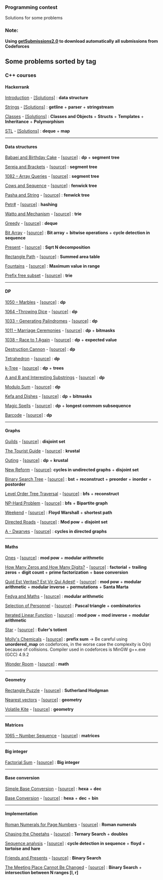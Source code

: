 ### Programming contest
  Solutions for some problems

### Note:
**Using [getSubmissions2.0](https://github.com/jhonber/getSubmissions2.0) to download automatically all submissions from Codeforces**


## Some problems sorted by tag

### C++ courses
#### Hackerrank
[Introduction](https://www.hackerrank.com/domains/cpp/cpp-introduction/difficulty/all/page/1) - [\[Solutions\]](https://github.com/jhonber/Programming-Contest/tree/master/hackerrank/C%2B%2B_challenges/Introduction) : **data structure**

[Strings](https://www.hackerrank.com/domains/cpp/cpp-strings/difficulty/all/page/1) - [\[Solutions\]](https://github.com/jhonber/Programming-Contest/tree/master/hackerrank/C%2B%2B_challenges/Strings) : **getline** + **parser** + **stringstream**

[Classes](https://www.hackerrank.com/domains/cpp/classes/difficulty/all/page/1) - [\[Solutions\]](https://github.com/jhonber/Programming-Contest/tree/master/hackerrank/C%2B%2B_challenges/Classes) : **Classes and Objects** + **Structs** + **Templates** +  **Inheritance** + **Polymorphism**

[STL](https://www.hackerrank.com/domains/cpp/stl/difficulty/all/page/1) - [\[Solutions\]](https://github.com/jhonber/Programming-Contest/tree/master/hackerrank/C%2B%2B_challenges/STL) : **deque** + **map**

---

#### Data structures
[Babaei and Birthday Cake](http://www.codeforces.com/contest/629/problem/D) - [\[source\]](https://github.com/jhonber/Programming-Contest/blob/b3d3c631cab3c3580803bff35173124e37bdc565/codeforces/Codeforces%20Round%20%23343%20%28Div.%202%29/D.cpp) : **dp** + **segment tree**

[Sereja and Brackets](http://codeforces.com/contest/380/problem/C) - [\[source\]](https://github.com/jhonber/Programming-Contest/blob/47b0e6685c18dc4dc3640fc7e1982628681ad718/codeforces/Codeforces%20Round%20%23223%20%28Div.%201%29/C.cpp) : **segment tree**

[1082 – Array Queries](http://lightoj.com/volume_showproblem.php?problem=1082&language=english&type=pdf) - [\[source\]](https://github.com/jhonber/Programming-Contest/blob/master/lightoj/1082.cpp) : **segment tree**

[Cows and Sequence](http://lightoj.com/volume_showproblem.php?problem=1082&language=english&type=pdf) - [\[source\]](https://github.com/jhonber/Programming-Contest/blob/master/codeforces/Codeforces%20Round%20%23174%20%28Div.%202%29/C.cpp) : **fenwick tree**

[Pasha and String](http://codeforces.com/problemset/problem/525/B) - [\[source\]](https://github.com/jhonber/Programming-Contest/blob/master/codeforces/Codeforces%20Round%20%23297%20%28Div.%202%29/B.cpp) : **fenwick tree**

[Petr#](http://codeforces.com/problemset/problem/113/B) - [\[source\]](https://github.com/jhonber/Programming-Contest/blob/master/codeforces/Codeforces%20Beta%20Round%20%2386%20%28Div.%201%20Only%29/B.cpp) : **hashing**

[Watto and Mechanism](http://codeforces.com/problemset/problem/514/C) - [\[source\]](https://github.com/jhonber/Programming-Contest/blob/master/codeforces/Codeforces%20Round%20%23291%20%28Div.%202%29/C.cpp) : **trie**

[Greedy](https://www.urionlinejudge.com.br/judge/en/problems/view/1594) - [\[source\]](https://github.com/jhonber/Programming-Contest/blob/master/URI/1594.cpp) : **deque**

[Bit Array](https://www.hackerrank.com/challenges/bitset-1) - [\[source\]](https://github.com/jhonber/Programming-Contest/blob/master/hackerrank/C%2B%2B_challenges/Introduction/Bit_array.cpp) : **Bit array** + **bitwise operations** + **cycle detection in sequence**

[Present](http://codeforces.com/contest/460/problem/C) - [\[source\]](https://github.com/jhonber/Programming-Contest/blob/master/codeforces/Codeforces%20Round%20%23262%20(Div.%202)/C.cpp) : **Sqrt N decomposition**

[Rectangle Path](https://csacademy.com/contest/round-25/#task/rectangle-path) - [\[source\]](https://github.com/jhonber/Programming-Contest/blob/master/csacademy/Round25/C.cpp) : **Summed area table**

[Fountains](http://codeforces.com/contest/799/problem/C) - [\[source\]](https://github.com/jhonber/Programming-Contest/blob/master/codeforces/Playrix%20Codescapes%20Cup%20(Codeforces%20Round%20%23413%2C%20rated%2C%20Div.%201%20%2B%20Div.%202)/C.cpp) : **Maximum value in range**

[Prefix free subset](https://csacademy.com/contest/virtual6147/task/prefix-free-subset/statistics/) - [\[source\]](https://github.com/jhonber/Programming-Contest/blob/master/csacademy/Round30/D.cpp) : **trie**

---
#### DP
[1050 – Marbles](http://lightoj.com/volume_showproblem.php?problem=1050&language=english&type=pdf) - [\[source\]](https://github.com/jhonber/Programming-Contest/blob/413c6a4fa341d0ea223d610474b122c8f8359328/lightoj/1050.cpp) : **dp**

[1064 –Throwing Dice](http://lightoj.com/volume_showproblem.php?problem=1064&language=english&type=pdf) - [\[source\]](https://github.com/jhonber/Programming-Contest/blob/d050c72e546977cd9f442a9af20f620a7619e9bd/lightoj/1064.cpp) : **dp**

[1033 – Generating Palindromes](http://lightoj.com/volume_showproblem.php?problem=1033&language=english&type=pdf) - [\[source\]](https://github.com/jhonber/Programming-Contest/blob/0e19cbbcb0a853ccb2392f6eaba4e063729a7327/lightoj/1033.cpp) : **dp**

[1011 – Marriage Ceremonies](http://lightoj.com/volume_showproblem.php?problem=1011&language=english&type=pdf) - [\[source\]](https://github.com/jhonber/Programming-Contest/blob/master/lightoj/1011.cpp) : **dp** + **bitmasks**

[1038 – Race to 1 Again](http://lightoj.com/volume_showproblem.php?problem=1038&language=english&type=pdf) - [\[source\]](https://github.com/jhonber/Programming-Contest/blob/master/lightoj/1038.cpp) : **dp** + **expected value**

[Destruction Cannon](https://www.urionlinejudge.com.br/judge/en/problems/view/1288) - [\[source\]](https://github.com/jhonber/Programming-Contest/blob/master/URI/1288.cpp) : **dp**

[Tetrahedron](http://codeforces.com/problemset/problem/166/E) - [\[source\]](https://github.com/jhonber/Programming-Contest/blob/master/codeforces/Codeforces%20Round%20%23113%20%28Div.%202%29/E.cpp) : **dp**

[k-Tree](http://codeforces.com/problemset/problem/431/C) - [\[source\]](https://github.com/jhonber/Programming-Contest/blob/master/codeforces/Codeforces%20Round%20%23247%20%28Div.%202%29/C.cpp) : **dp** + **trees**

[A and B and Interesting Substrings](http://codeforces.com/problemset/problem/519/D) - [\[source\]](https://github.com/jhonber/Programming-Contest/blob/master/codeforces/Codeforces%20Round%20%23294%20%28Div.%202%29/D.cpp) : **dp**

[Modulo Sum](http://codeforces.com/problemset/problem/577/B) - [\[source\]](https://github.com/jhonber/Programming-Contest/blob/master/codeforces/Codeforces%20Round%20%23319%20%28Div.%202%29/B.cpp) : **dp**

[Kefa and Dishes](http://codeforces.com/problemset/problem/580/D) - [\[source\]](https://github.com/jhonber/Programming-Contest/blob/master/codeforces/Codeforces%20Round%20%23321%20%28Div.%202%29/D.cpp) : **dp** + **bitmasks**

[Magic Spells](https://www.hackerrank.com/challenges/magic-spells) - [\[source\]](https://github.com/jhonber/Programming-Contest/blob/master/hackerrank/C%2B%2B_challenges/Inheritance/Magic_Spells.cpp) : **dp** + **longest commom subsequence**

[Barcode](http://codeforces.com/contest/225/problem/C) - [\[source\]](https://github.com/jhonber/Programming-Contest/blob/master/codeforces/Codeforces%20Round%20%23139%20(Div.%202)/C.cpp) : **dp**

---
#### Graphs
[Guilds](https://www.urionlinejudge.com.br/judge/en/problems/view/1527) - [\[source\]](https://github.com/jhonber/Programming-Contest/blob/7c82f24699833e413f70b407d7df9f71ed479951/URI/1527.cpp) : **disjoint set**

[The Tourist Guide](https://uva.onlinejudge.org/external/100/10099.pdf) - [\[source\]](https://github.com/jhonber/Programming-Contest/blob/master/uva/10099.cpp) : **krustal**

[Outing](https://ncpc14.kattis.com/problems/outing) - [\[source\]](https://github.com/jhonber/Programming-Contest/blob/master/kattis/The%202014%20Nordic%20Collegiate%20Programming%20Contest/G.cpp) : **dp** + **krustal**

[New Reform](http://codeforces.com/contest/659/problem/E) - [\[source\]](https://github.com/jhonber/Programming-Contest/blob/master/codeforces/Codeforces%20Round%20%23346%20%28Div.%202%29/E.cpp): **cycles in undirected graphs** + **disjoint set**

[Binary Search Tree](https://www.urionlinejudge.com.br/judge/en/problems/view/1195) - [\[source\]](https://github.com/jhonber/Programming-Contest/blob/master/URI/1195.cpp) : **bst** + **reconstruct** + **preorder** + **inorder** + **postorder**

[Level Order Tree Traversal](https://www.urionlinejudge.com.br/judge/en/problems/view/1466) - [\[source\]](https://github.com/jhonber/Programming-Contest/blob/master/URI/1466.cpp) : **bfs** + **reconstruct**

[NP-Hard Problem](http://codeforces.com/contest/687/problem/A) - [\[source\]](https://github.com/jhonber/Programming-Contest/blob/master/codeforces/Codeforces%20Round%20%23360%20(Div.%202)/C.cpp) : **bfs** + **Bipartite graph**

[Weekend](http://codeforces.com/gym/101020/problem/H) - [\[source\]](https://github.com/jhonber/Programming-Contest/blob/master/codeforces/2015%20Syrian%20Private%20Universities%20Collegiate%20Programming%20Contest/H.cpp) : **Floyd Warshall** + **shortest path**

[Directed Roads](http://codeforces.com/contest/711/problem/D) - [\[source\]](https://github.com/jhonber/Programming-Contest/blob/master/codeforces/Codeforces%20Round%20%23369%20(Div.%202)/D.cpp) : **Mod pow** + **disjoint set**

[A - Dwarves](https://icpc.tum.de/content/contests/history/2016/gcpc_files/gcpc2016.pdf) - [\[source\]](https://github.com/jhonber/Programming-Contest/blob/master/random/TheGermanCollegiateProgrammingContest2016/Dwarves.cpp) : **cycles in directed graphs**

---
#### Maths
[Ones](https://www.urionlinejudge.com.br/judge/en/problems/view/1213) - [\[source\]](https://github.com/jhonber/Programming-Contest/blob/master/URI/1213.cpp) : **mod pow** + **modular arithmetic**

[How Many Zeros and How Many Digits?](https://www.urionlinejudge.com.br/judge/en/problems/view/1501) - [\[source\]](https://github.com/jhonber/Programming-Contest/blob/master/URI/1501.cpp) : **factorial** + **trailing zeros** + **digit count** + **prime factorization** + **base conversion**

[Quid Est Veritas? Est Vir Qui Adest!](https://www.urionlinejudge.com.br/judge/en/problems/view/1580) - [\[source\]](https://github.com/jhonber/Programming-Contest/blob/master/URI/1580.cpp) : **mod pow** + **modular arithmetic** + **modular inverse** + **permutations** + **Santa Marta**

[Fedya and Maths](http://codeforces.com/problemset/problem/456/B) - [\[source\]](https://github.com/jhonber/Programming-Contest/blob/master/codeforces/Codeforces%20Round%20%23260%20%28Div.%202%29/B.py) : **modular arithmetic**

[Selection of Personnel](http://codeforces.com/problemset/problem/630/F) - [\[source\]](https://github.com/jhonber/Programming-Contest/blob/master/codeforces/Experimental%20Educational%20Round:%20VolBIT%20Formulas%20Blitz/F.cpp) : **Pascal triangle** + **combinatorics**

[Iterated Linear Function](http://codeforces.com/contest/678/problem/D) - [\[source\]](https://github.com/jhonber/Programming-Contest/blob/4d49489b358864f0d69e4467b7785ce7b8f9bf4b/codeforces/Educational%20Codeforces%20Round%2013/D.cpp) : **mod pow** + **mod inverse** + **modular arithmetic**

[Star](https://www.urionlinejudge.com.br/judge/en/problems/view/1233) - [\[source\]](https://github.com/jhonber/Programming-Contest/blob/master/URI/1233.cpp) : **Euler's totient**

[Molly's Chemicals](http://codeforces.com/contest/776/problem/C) - [\[source\]](https://github.com/jhonber/Programming-Contest/blob/master/codeforces/ICM%20Technex%202017%20and%20Codeforces%20Round%20%23400%20(Div.%201%20%2B%20Div.%202%2C%20combined)/C.cpp) : **prefix sum** -> Be careful using **unordered_map** on codeforces, in the worse case the complexity is O(n) because of collisions. Compiler used in codeforces is MinGW g++.exe (GCC) 4.9.2

[Wonder Room](http://codeforces.com/contest/466/problem/B) - [\[source\]](https://github.com/jhonber/Programming-Contest/blob/master/codeforces/Codeforces%20Round%20%23266%20(Div.%202)/B.cpp) : **math**

---
#### Geometry
[Rectangle Puzzle](http://codeforces.com/problemset/problem/281/C) - [\[source\]](https://github.com/jhonber/Programming-Contest/blob/master/codeforces/Codeforces%20Round%20%23172%20%28Div.%202%29/C.cpp) : **Sutherland Hodgman**

[Nearest vectors](http://codeforces.com/problemset/problem/598/C) - [\[source\]](https://github.com/jhonber/Programming-Contest/blob/master/codeforces/Educational%20Codeforces%20Round%201/C.cpp) : **geometry**

[Volatile Kite](http://codeforces.com/contest/801/problem/D) - [\[source\]](https://github.com/jhonber/Programming-Contest/blob/master/codeforces/Codeforces%20Round%20%23409%20(rated%2C%20Div.%202%2C%20based%20on%20VK%20Cup%202017%20Round%202)/D.cpp) : **geometry**

---
#### Matrices
[1065 – Number Sequence](http://lightoj.com/volume_showproblem.php?problem=1065&language=english&type=pdf) - [\[source\]](https://github.com/jhonber/Programming-Contest/blob/2b92345529da619013525623f1de5b4028280a5d/lightoj/1065.cpp) : **matrices**

---
#### Big integer
[Factorial Sum](https://www.urionlinejudge.com.br/judge/en/problems/view/1161) - [\[source\]](https://github.com/jhonber/Programming-Contest/blob/master/URI/1161.cpp) : **Big integer**

---
#### Base conversion
[Simple Base Conversion](https://www.urionlinejudge.com.br/judge/en/problems/view/1199) - [\[source\]](https://github.com/jhonber/Programming-Contest/blob/master/URI/1199.cpp) : **hexa** + **dec**

[Base Conversion](https://www.urionlinejudge.com.br/judge/en/problems/view/1193) - [\[source\]](https://github.com/jhonber/Programming-Contest/blob/master/URI/1195.cpp) : **hexa** + **dec** + **bin**

---
#### Implementation
[Roman Numerals for Page Numbers](https://www.urionlinejudge.com.br/judge/en/problems/view/1960) - [\[source\]](https://github.com/jhonber/Programming-Contest/blob/master/URI/1960.cpp) : **Roman numerals**

[Chasing the Cheetahs](http://contest.felk.cvut.cz/15prg/solved/cheetahs.pdf) - [\[source\]](https://github.com/jhonber/Programming-Contest/blob/master/random/CTUOpenContest2015/ChasingTheCheetahs.cpp) : **Ternary Search** + **doubles**

[Sequence analysis](http://codeforces.com/problemset/gymProblem/100503/D) - [\[source\]](https://github.com/jhonber/Programming-Contest/blob/master/codeforces/2014-2015%20CT%20S02E05:%20Codeforces%20Trainings%20Season%202%20Episode%205%20-%202009-2010%20ACM-ICPC%2C%20NEERC%2C%20Southern%20Subregional%20Contest/D.cpp) : **cycle detection in sequence** + **floyd** + **tortoise and hare**

[Friends and Presents](http://codeforces.com/problemset/problem/483/B) - [\[source\]](https://github.com/jhonber/Programming-Contest/blob/master/codeforces/Codeforces%20Round%20%23275%20(Div.%202)/B.cpp) : **Binary Search**

[The Meeting Place Cannot Be Changed](http://codeforces.com/contest/782/problem/B) - [\[source\]](https://github.com/jhonber/Programming-Contest/blob/master/codeforces/Codeforces%20Round%20%23403%20(Div.%202%2C%20based%20on%20Technocup%202017%20Finals)/B.cpp) : **Binary Search** + **intersection between N ranges [l, r]**
